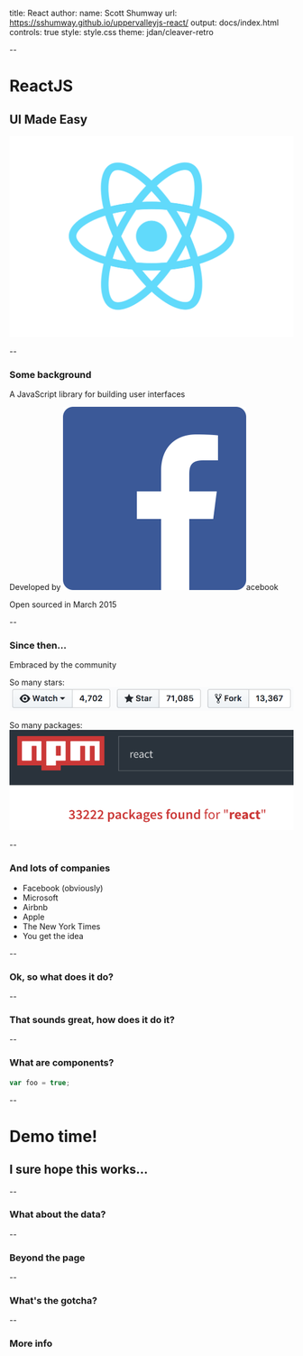 title: React
author:
  name: Scott Shumway
  url: https://sshumway.github.io/uppervalleyjs-react/
output: docs/index.html
controls: true
style: style.css
theme: jdan/cleaver-retro

--

# ReactJS
## UI Made Easy
![React logo](./images/react-icon.png "React!")

--

### Some background

A JavaScript library for building user interfaces


Developed by ![Facebook logo](./images/fb_icon_325x325.png "Developed by Facebook")acebook


Open sourced in March 2015

--

### Since then...

Embraced by the community


So many stars:
![React github stars](./images/react_stars.png "So many stars")


So many packages: ![React npm packages](./images/npm_react_packages.png "So many packages")


--

### And lots of companies

* Facebook (obviously)
* Microsoft
* Airbnb
* Apple
* The New York Times
* You get the idea

--

### Ok, so what does it do?



--

### That sounds great, how does it do it?

--

### What are components?


```javascript
var foo = true;
```

--

# Demo time!


## I sure hope this works...

--

### What about the data?

--

### Beyond the page

--

### What's the gotcha?

--

### More info
